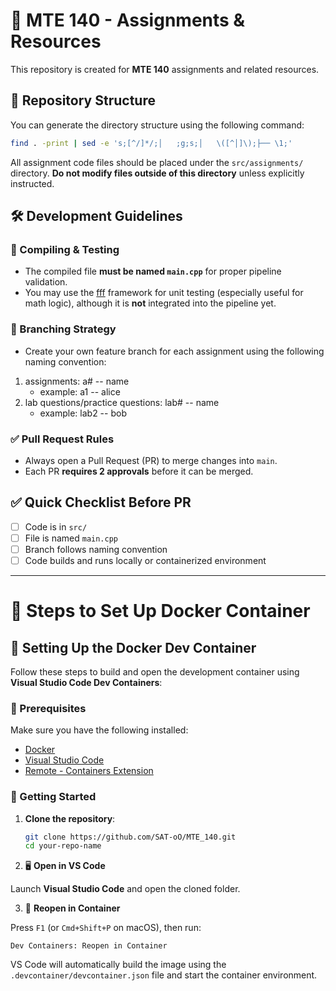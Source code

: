 # 📘 MTE 140 - Assignments & Resources

This repository is created for **MTE 140** assignments and related resources.


## 📂 Repository Structure

You can generate the directory structure using the following command:

```bash
find . -print | sed -e 's;[^/]*/;│   ;g;s;│   \([^│]\);├── \1;' 
```

All assignment code files should be placed under the `src/assignments/` directory. **Do not modify files outside of this directory** unless explicitly instructed.


## 🛠️ Development Guidelines

### 🧪 Compiling & Testing
- The compiled file **must be named `main.cpp`** for proper pipeline validation.
- You may use the [fff](https://github.com/meekrosoft/fff) framework for unit testing (especially useful for math logic), although it is **not** integrated into the pipeline yet.


### 🌿 Branching Strategy
- Create your own feature branch for each assignment using the following naming convention:
1. assignments: a# -- name
    - example: a1 -- alice
2. lab questions/practice questions: lab# -- name
    - example: lab2 -- bob


### ✅ Pull Request Rules
- Always open a Pull Request (PR) to merge changes into `main`.
- Each PR **requires 2 approvals** before it can be merged.


## ✅ Quick Checklist Before PR

- [ ] Code is in `src/`
- [ ] File is named `main.cpp`
- [ ] Branch follows naming convention
- [ ] Code builds and runs locally or containerized environment 

---

# 🚀 Steps to Set Up Docker Container

## 🐳 Setting Up the Docker Dev Container

Follow these steps to build and open the development container using **Visual Studio Code Dev Containers**:


### 🔧 Prerequisites

Make sure you have the following installed:

- [Docker](https://www.docker.com/)
- [Visual Studio Code](https://code.visualstudio.com/)
- [Remote - Containers Extension](https://marketplace.visualstudio.com/items?itemName=ms-vscode-remote.remote-containers)


### 🚀 Getting Started

1. **Clone the repository**:

   ```bash
   git clone https://github.com/SAT-oO/MTE_140.git
   cd your-repo-name
   ``` 

2. 🖥️ **Open in VS Code**

Launch **Visual Studio Code** and open the cloned folder.


3.  🔄 **Reopen in Container**

Press `F1` (or `Cmd+Shift+P` on macOS), then run:

    Dev Containers: Reopen in Container


VS Code will automatically build the image using the `.devcontainer/devcontainer.json` file and start the container environment.



